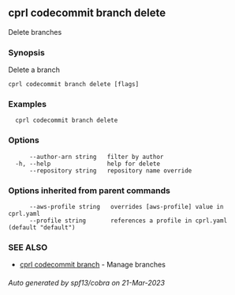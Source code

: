 ## cprl codecommit branch delete

Delete branches

### Synopsis

Delete a branch

```
cprl codecommit branch delete [flags]
```

### Examples

```
  cprl codecommit branch delete
```

### Options

```
      --author-arn string   filter by author
  -h, --help                help for delete
      --repository string   repository name override
```

### Options inherited from parent commands

```
      --aws-profile string   overrides [aws-profile] value in cprl.yaml
      --profile string       references a profile in cprl.yaml (default "default")
```

### SEE ALSO

* [cprl codecommit branch](cprl_codecommit_branch.md)	 - Manage branches

###### Auto generated by spf13/cobra on 21-Mar-2023
